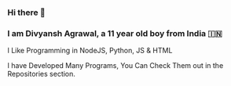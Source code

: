 ### Hi there 👋

### I am Divyansh Agrawal, a 11 year old boy from India 🇮🇳

I Like Programming in NodeJS, Python, JS & HTML

I have Developed Many Programs, You Can Check Them out in the Repositories section.
